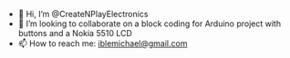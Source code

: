 - 👋 Hi, I’m @CreateNPlayElectronics
- 💞️ I’m looking to collaborate on a block coding for Arduino project with buttons and a Nokia 5510 LCD
- 📫 How to reach me: iblemichael@gmail.com
